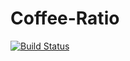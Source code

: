 # Coffee-Ratio

[![Build Status](https://travis-ci.org/jmp9c/Coffee-Ratio.svg?branch=master)](https://travis-ci.org/jmp9c/Coffee-Ratio)
